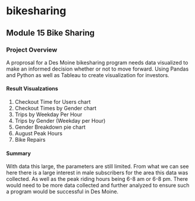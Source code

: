 # bikesharing
## Module 15 Bike Sharing

### Project Overview
A proprosal for a Des Moine bikesharing program needs data visualized to make an informed decision whether or not to move forward. Using Pandas and Python as well as Tableau to create visualization for investors.

#### Result Visualzations
  1. Checkout Time for Users chart
  2. Checkout Times by Gender chart
  3. Trips by Weekday Per Hour
  4. Trips by Gender (Weekday per Hour)
  5. Gender Breakdown pie chart
  6. August Peak Hours
  7. Bike Repairs
  

  
  
  #### Summary
 With data this large, the parameters are still limited. From what we can see here there is a large interest in male subscribers for the area this data was collected. As well as the peak riding hours being 6-8 am or 6-8 pm. There would need to be more data collected and further analyzed to ensure such a program would be successful in Des Moine. 
